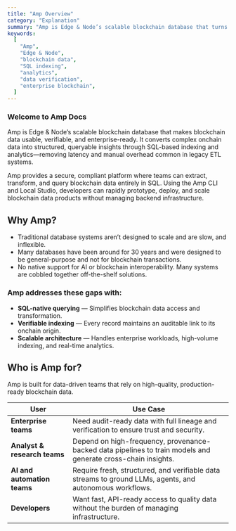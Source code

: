 ```yaml
---
title: "Amp Overview"
category: "Explanation"
summary: "Amp is Edge & Node’s scalable blockchain database that turns complex onchain data into structured, verifiable insights with SQL-based analytics."
keywords:
  [
    "Amp",
    "Edge & Node",
    "blockchain data",
    "SQL indexing",
    "analytics",
    "data verification",
    "enterprise blockchain",
  ]
---
```


### Welcome to Amp Docs

Amp is Edge & Node’s scalable blockchain database that makes blockchain data usable, verifiable, and enterprise-ready. It converts complex onchain data into structured, queryable insights through SQL-based indexing and analytics—removing latency and manual overhead common in legacy ETL systems.

Amp provides a secure, compliant platform where teams can extract, transform, and query blockchain data entirely in SQL. Using the Amp CLI and Local Studio, developers can rapidly prototype, deploy, and scale blockchain data products without managing backend infrastructure.

## Why Amp?

- Traditional database systems aren’t designed to scale and are slow, and inflexible.
- Many databases have been around for 30 years and were designed to be general-purpose and not for blockchain transactions.
- No native support for AI or blockchain interoperability. Many systems are cobbled together off-the-shelf solutions.

### Amp addresses these gaps with:

- **SQL-native querying** — Simplifies blockchain data access and transformation.
- **Verifiable indexing** — Every record maintains an auditable link to its onchain origin.
- **Scalable architecture** — Handles enterprise workloads, high-volume indexing, and real-time analytics.

## Who is Amp for?

Amp is built for data-driven teams that rely on high-quality, production-ready blockchain data.

| User                         | Use Case                                                                                                      |
| ---------------------------- | ------------------------------------------------------------------------------------------------------------- |
| **Enterprise teams**         | Need audit-ready data with full lineage and verification to ensure trust and security.                        |
| **Analyst & research teams** | Depend on high-frequency, provenance-backed data pipelines to train models and generate cross-chain insights. |
| **AI and automation teams**  | Require fresh, structured, and verifiable data streams to ground LLMs, agents, and autonomous workflows.      |
| **Developers**               | Want fast, API-ready access to quality data without the burden of managing infrastructure.                    |
